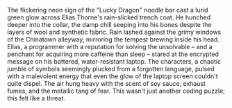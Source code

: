 The flickering neon sign of the "Lucky Dragon" noodle bar cast a lurid green glow across Elias Thorne's rain-slicked trench coat.  He hunched deeper into the collar, the damp chill seeping into his bones despite the layers of wool and synthetic fabric.  Rain lashed against the grimy windows of the Chinatown alleyway, mirroring the tempest brewing inside his head. Elias, a programmer with a reputation for solving the unsolvable – and a penchant for acquiring more caffeine than sleep – stared at the encrypted message on his battered, water-resistant laptop. The characters, a chaotic jumble of symbols seemingly plucked from a forgotten language, pulsed with a malevolent energy that even the glow of the laptop screen couldn't quite dispel.  The air hung heavy with the scent of soy sauce, exhaust fumes, and the metallic tang of fear.  This wasn't just another coding puzzle; this felt like a threat.

